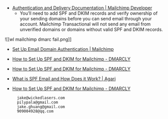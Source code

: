 - [Authentication and Delivery Documentation | Mailchimp Developer](https://mailchimp.com/developer/transactional/docs/authentication-delivery/#:~:text=You'll%20need%20to%20add,valid%20SPF%20and%20DKIM%20records.)
	- You’ll need to add SPF and DKIM records and verify ownership of your sending domains before you can send email through your account. Mailchimp Transactional will not send any email from unverified domains or domains without valid SPF and DKIM records.

![[wl mailchimp dmarc fail.png]]

- [Set Up Email Domain Authentication | Mailchimp](https://mailchimp.com/help/set-up-email-domain-authentication/)
- [How to Set Up SPF and DKIM for Mailchimp - DMARCLY](https://dmarcly.com/blog/how-to-set-up-spf-and-dkim-for-mailchimp)
- [How to Set Up SPF and DKIM for Mailchimp - DMARCLY](https://dmarcly.com/blog/how-to-set-up-spf-and-dkim-for-mailchimp)

- [What is SPF Email and How Does it Work? | Agari](https://www.agari.com/email-security-blog/what-is-spf/#:~:text=Sender%20Policy%20Framework%20(SPF)%20is,IETF%20under%20section%20RFC%207208.)
- [How to Set Up SPF and DKIM for Mailchimp - DMARCLY](https://dmarcly.com/blog/how-to-set-up-spf-and-dkim-for-mailchimp)

		jake@wickedlasers.com
		pilypala@gmail.com
		jake.ghuang@gmail.com
		909004928@qq.com
